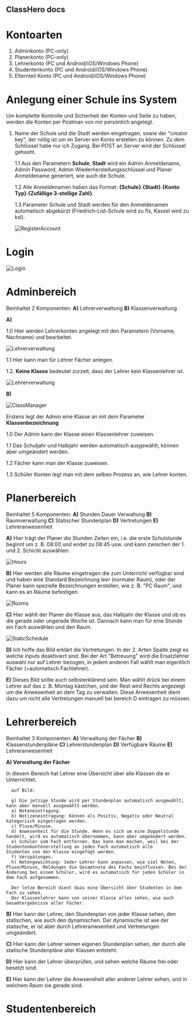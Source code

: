 ## ClassHero docs

# Kontoarten
1. Adminkonto (PC-only)
2. Planerkonto (PC-only)
3. Lehrerkonto (PC und Android/iOS/Windows Phone)
4. Studentenkonto (PC und Android/iOS/Windows Phone)
5. Elternteil Konto (PC und Android/iOS/Windows Phone)

# Anlegung einer Schule ins System

Um komplette Kontrolle und Sicherheit der Konten und Seite zu haben, werden die Konten per Postman von mir persönlich angelegt.

1. Name der Schule und die Stadt werden eingetragen, sowie der "creator key", der nötig ist um im Server ein Konto erstellen zu können.
   Zu dem Schlüssel habe nur ich Zugang. Bei POST an Server wird der Schlüssel gehasht.

    1.1 Aus den Parametern **Schule**, **Stadt** wird ein Admin Anmeldename, Admin Password, Admin Wiederherstellungsschlüssel und               Planer Anmeldename generiert, wie auch die Schule.
    
    1.2 Alle Anmeldenamen haben das Format: **{Schule}**.**{Stadt}**.**{Konto Typ}**.**{Zufällige 3-stellige Zahl}**. 
        
    1.3 Parameter Schule und Stadt werden für den Anmeldenamen automatisch abgekürzt (Friedrich-List-Schule wird zu fls, Kassel wird zu         ksl).
    
    ![RegisterAccount](Register.png)

# Login

   ![Login](Form.png)
   
# Adminbereich

Beinhaltet 2 Komponenten: 
   **A)** Lehrerverwaltung
   **B)** Klassenverwaltung
   
   **A)** 

   1.0 Hier werden Lehrerkonten angelegt mit den Parametern (Vorname, Nachname) und bearbeitet.

   ![Lehrerverwaltung](AddTeachers.png)
   
   1.1 Hier kann man für Lehrer Fächer anlegen.
   
   1.2. **Keine Klasse** bedeutet zurzeit, dass der Lehrer kein Klassenlehrer ist.

   ![Lehrerverwaltung](Subjects.png)
   
   **B)**
   
   ![ClassManager](ClassManager.png)
   
   Erstens legt der Admin eine Klasse an mit dem Parameter **Klassenbezeichnung**

   1.0 Der Admin kann der Klasse einen Klassenlehrer zuweisen.
   
   1.1 Das Schuljahr und Halbjahr werden automatisch ausgewählt, können aber umgeändert werden.
   
   1.2 Fächer kann man der Klasse zuweisen.
   
   1.3 Schüler Konten legt man mit dem selben Prozess an, wie Lehrer konten. 
   
# Planerbereich

Beinhaltet 5 Komponenten:
   **A)** Stunden Dauer Verwaltung
   **B)** Raumverwaltung
   **C)** Statischer Stundenplan
   **D)** Vertretungen
   **E)** Lehreranwesenheit
      
      
   **A)**
      Hier trägt der Planer die Stunden Zeiten ein, i.e. die erste Schulstunde beginnt um z. B. 08:00 und endet zu 08:45 usw. und kann         zwischen der 1. und 2. Schicht auswählen.
      
   ![Hours](Hours.png)

   **B)** 
      Hier werden alle Räume eingetragen die zum Unterricht verfügbar sind und haben eine Standard Bezeichnung _leer_ (normaler Raum),         oder der Planer kann spezielle Bezeichnungen erstellen, wie z. B. "PC Raum", und kann es an Räume befestigen.
      
   ![Rooms](Rooms.png)
   
   **C)**
      Hier wählt der Planer die Klasse aus, das Halbjahr der Klasse und ob es die gerade oder ungerade Woche ist. Dannach kann man für         eine Stunde ein Fach auswählen und den Raum.
      
   ![StaticSchedule](StaticSchedule.png)

   **D)**
      Ich hoffe das Bild erklärt die Vertretungen. In der 2. Arten Spalte zeigt es welche inputs deaktiviert sind. Bei der Art                 "Betreuung" wird die Ersatzlehrer auswahl nur auf Lehrer bezogen, in jedem anderen Fall wählt man eigentlich Fächer (+automatisch       Fachlehrer).
      
   **E)**
      Dieses Bild sollte auch selbsterklärend sein. Man wählt drück bei einem Lehrer auf das z. B. Montag kästchen, und der Rest wird         Rechts angezeigt um die Anwesenheit an dem Tag zu verwalten. Diese Anwesenheit dient dazu um nicht alle Vertretungen manuell bei         bereich D eintragen zu müssen.
      
# Lehrerbereich

   Beinhaltet 3 Komponenten:
   **A)** Verwaltung der Fächer
   **B)** Klassenstundenpläne
   **C)** Lehrerstundenplan
   **D)** Verfügbare Räume
   **E)** Lehreranwesenheit
   
   **A) Verwaltung der Fächer**

   In diesem Bereich hat Lehrer eine Übersicht über alle Klassen die er Unterrichtet.

      auf Bild:

      g) Die jetzige Stunde wird per Stundenplan automatisch ausgewählt, kann aber manuell ausgewählt werden.
      a) Noteneintragung.
      b) Notizeneintragung: Können als Positiv, Negativ oder Neutral kategorisch eingetragen werden.
      c) Pluse/Minuse.
      d) Anwesenheit für die Stunde. Wenn es sich um eine Doppelstunde handelt, wird es automatisch übernommen, kann aber umgeändert werden.
      e) Schüler vom Fach entfernen. Das kann man machen, weil bei der Studentenkontenerstellung an jedes Fach automatisch alle            Studenten von der Klasse eingefügt werden.
      f) Verspätungen.
      h) Notengewichtung: Jeder Lehrer kann anpassen, wie viel Noten, Pluse/Minuse, Meldungen die Gesamtnote des Fachs beinflussen. Bei der Änderung bei einem Schüler, wird es automatisch für jeden Schüler in dem Fach aufgenommen.

      Der letze Bereich dient dazu eine Übersicht über Studenten in dem Fach zu sehen. 
      Der Klassenlehrer kann von seiner Klasse alles sehen, wie auch Gesamtergebnisse aller Fächer.
      
  **B)** Hier kann der Lehrer, den Stundenplan von jeder Klasse sehen, den statischen, wie auch den dynamischen. Der dynamische ist wie der statische, er ist aber durch Lehreranwsenheit und Vertretungen umgeändert.
  
  **C)** Hier kann der Lehrer seinen eigenen Stundenplan sehen, der durch alle statische Stundenpläne aller Klassen entsteht.
  
  **D)** Hier kann der Lehrer überprüfen, und sehen welche Räume frei oder besetzt sind.

  **E)** Hier kann der Lehrer die Anwseneheit aller anderer Lehrer sehen, und in welchem Raum sie gerade sind.
     
# Studentenbereich
   

